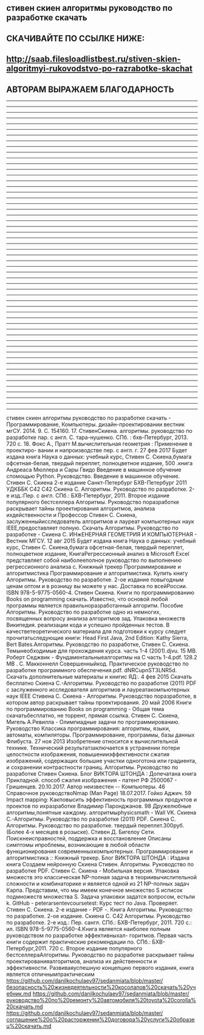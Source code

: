 стивен скиен алгоритмы руководство по разработке скачать
--------------------------------------------------
СКАЧИВАЙТЕ ПО ССЫЛКЕ НИЖЕ:
--------------------------------------------------
http://saab.filesloadlistbest.ru/stiven-skien-algoritmyi-rukovodstvo-po-razrabotke-skachat
--------------------------------------------------
АВТОРАМ ВЫРАЖАЕМ БЛАГОДАРНОСТЬ
--------------------------------------------------
--------------------------------------------------
--------------------------------------------------
--------------------------------------------------
--------------------------------------------------
--------------------------------------------------
--------------------------------------------------
--------------------------------------------------
--------------------------------------------------
--------------------------------------------------
--------------------------------------------------
--------------------------------------------------
--------------------------------------------------
--------------------------------------------------
--------------------------------------------------
--------------------------------------------------
--------------------------------------------------
--------------------------------------------------
--------------------------------------------------
--------------------------------------------------
--------------------------------------------------
--------------------------------------------------
--------------------------------------------------
--------------------------------------------------
--------------------------------------------------
--------------------------------------------------
--------------------------------------------------
--------------------------------------------------
--------------------------------------------------
--------------------------------------------------
--------------------------------------------------
--------------------------------------------------
--------------------------------------------------
--------------------------------------------------
--------------------------------------------------
--------------------------------------------------
--------------------------------------------------
--------------------------------------------------
--------------------------------------------------
--------------------------------------------------
--------------------------------------------------
--------------------------------------------------
--------------------------------------------------
--------------------------------------------------
--------------------------------------------------
--------------------------------------------------
--------------------------------------------------
--------------------------------------------------
--------------------------------------------------
--------------------------------------------------
--------------------------------------------------
--------------------------------------------------
--------------------------------------------------
--------------------------------------------------
--------------------------------------------------
--------------------------------------------------
стивен скиен алгоритмы руководство по разработке скачать - Программирование, Компьютеры. дизайн-проектировании  вестник мгСУ. 2014.  9. С. 154160. 17. СтивенСкиена. алгоритмы. руководство по разработке  пар. с англ. С. тара-нушенко. СПб. : бхв-Петербург, 2013. 720 с. 18. Фокс А., Пратт М.вычислительная геометрия : Применение в проектиро- вании и напроизводстве  пер. с англ. г. 27 фев 2017  Будет издана книга Наука о данных: учебный курс, Стивен С. Скиена,бумага офсетная-белая, твердый переплет, полноцветное издание, 500 .книга Андреаса Мюллера и Сары Гвидо Введение в машинное обучение спомощью Python. Руководство. Введение в машинное обучение. Стивен С. Скиена 2-е издание Санкт-Петербург БХВ-Петербург 2011 УДКББК С42 С42 Скиена С. Алгоритмы. Руководство по разработке. 2-е изд.:Пер. с англ. СПб.: БХВ-Петербург, 2011. Второе издание популярного бестселлера Алгоритмы. Руководство поразработке раскрывает тайны проектирования алгоритмов, анализа ихдейственности и  Профессор Стивен С. Скиена, заслуженныйисследователь алгоритмов и лауреат компьютерных наук IEEE,предоставляет полную. Скачать Алгоритмы. Руководство по разработке - Скиена С. ИНжЕНЕРНАЯ ГЕОМЕТРИЯ И КОМПьЮТЕРНАЯ  - Вестник МГСУ. 12 авг 2015  Будет издана книга Наука о данных: учебный курс, Стивен С. Скиена,бумага офсетная-белая, твердый переплет, полноцветное издание,  КнигаРегрессионный анализ в Microsoft Excel представляет собой наиболееполное руководство по выполнению регрессионного анализа с. Книжный трекер  Программирование и алгоритмистика Программирование и алгоритмистика. Купить книгу Алгоритмы. Руководство по разработке. 2-ое издание повыгодным ценам оптом и в розницу вы можете у нас. Доставка по всейРоссии. ISBN 978-5-9775-0560-4. Стивен Скиена. Книги по программированию  Books on programming скачать. Известно, что основой любой программы является правильноразработанный алгоритм. Пособие Алгоритмы. Руководство по разработке одно из немногих, посвященных вопросу анализа алгоритмов зад. Упаковка множеств  Википедия. реализации кода и успешно пройденных тестов. В качестветеоретического материала для подготовки к курсу следует прочитатьследующие книги: Head First Java, 2nd Edition: Kathy Sierra, Bert Bates.Алгоритмы. Руководство по разработке, Стивен С. Скиена. Темынеобходимые для прохождения курса.
часть 1-4 (2001).djvu. 15 MB. Роберт Седжвик - Фундаментальныеалгоритмы на C часть 1-4.pdf. 128.2 MB . С. Макконнелл Совершенныйкод. Практическое руководство по разработке программного обеспечения.pdf. dNRCupnST3LNR5d. Скачать дополнительные материалы и книгис ЯД:. 4 фев 2015  Скачать бесплатно Скиена С.-Алгоритмы. Руководство по разработке (2011) PDF с   заслуженного исследователя алгоритмов и лауреатакомпьютерных наук IEEE Стивена С. Скиена - Алгоритмы. Руководство поразработке, в котором автор раскрывает тайны проектирования. 20 май 2006  Книги по программированию  Books on programming - Общая тема скачатьбесплатно, не торрент, прямая ссылка.  Стивен С. Скиена, Мигель А.Ревилла - Олимпиадные задачи по программированию. Руководство Классика программирования: алгоритмы, языки, автоматы, компиляторы. Программирование, программы, базы данных  Флибуста. 27 ноя 2013  Изобретение относится к вычислительной технике. Технический результатзаключается в устранении потери целостности изображения, повышенииэффективности сжатия изображений, содержащих большие участки одноготона или градиента, и сохранении контрастности границ. Алгоритмы. Руководство по разработке  Стивен Скиена. Блог ВИКТОРА ШТОНДА : Допечатана книга Прикладной. способ сжатия изображения - патент РФ 2500067 - Гришенцев. 20.10.2017. Автор неизвестен -- Компьютеры. 46 Справочное руководствоNmap (Man Page)  18.07.2017. Гойко Аджич. 59 Impact mapping: Какповысить эффективность программных продуктов и проектов по ихразработке  Владимир Паронджанов. 98 Дружелюбные алгоритмы,понятные каждому. алгоритмыphysicsmath - Wall  VK. Скиена С.-Алгоритмы. Руководство по разработке (2011) PDF. Скиена С. Алгоритмы. Руководство по разработке. твердый переплет.300руб. (Более 4-х месяцев в розыске). Стивен Д. Бигелоу Сети. Поискнеисправностей, поддержка и восстановление Описаны симптомы ипроблемы, возникающие в любой области функционирования современныхкомпьютерных. Программирование и алгоритмистика :: Книжный трекер. Блог ВИКТОРА ШТОНДА : Издана книга Создаем нейронную
Скиена Стивен. Алгоритмы. Руководство по разработке PDF. Стивен С. Скиена - Мобильная версия. Упаковка множеств  это классическая NP-полная задача в теориивычислительной сложности и комбинаторике и является одной из 21 NP-полных задач Карпа. Представим, что мы имеем конечное множество S исписок подмножеств множества S. Задача упаковки задатся вопросом, естьли k. GitHub - peterarsentevcoursetest: Курс тест по Java. Проверяет. Стивен С. Скиена. 2-е издание - PDF -. Книга Алгоритмы. Руководство по разработке. 2-ое издание. Скиена С. С42 Алгоритмы. Руководство по разработке.  2-е изд.: Пер. сангл.  СПб.: БХВ-Петербург, 2011.  720 с.: ил. ISBN 978-5-9775-0560-4.Книга является наиболее полным руководством по разработке эффективныхал- горитмов. Первая часть книги содержит практические рекомендации по. СПб.: БХВ-Петербург,2011. 720 с. Второе издание популярного бестселлераАлгоритмы. Руководство по разработке раскрывает тайны проектированияалгоритмов, анализа их действенности и эффективности. Развиваяуспешную концепцию первого издания, книга является отличнымпрактическим
https://github.com/danilkochulaev97/sedanmiata/blob/master/безопасность%20жизнедеятельности%20косолапов%20скачать%20учебник.md
https://github.com/danilkochulaev97/sedanmiata/blob/master/руководство%20по%20ремонту%20автомобиля%20toyota%20corolla%20скачать.md
https://github.com/danilkochulaev97/sedanmiata/blob/master/соглашение%20о%20расторжении%20договора%20услуги%20образец%20скачать.md